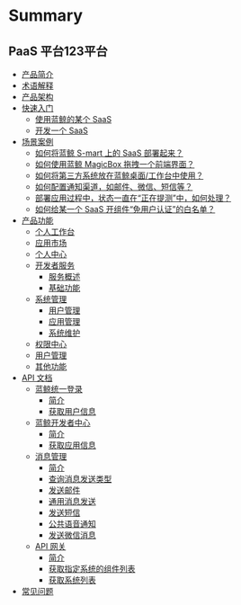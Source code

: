 # Summary

## PaaS 平台123平台
* [产品简介](产品白皮书/产品简介/README.md)
* [术语解释](产品白皮书/术语解释/Term.md)
* [产品架构](产品白皮书/产品架构图/Architecture.md)
* [快速入门]()
    * [使用蓝鲸的某个 SaaS](产品白皮书/快速入门/UsingSaaS.md)
    * [开发一个 SaaS](产品白皮书/快速入门/DevelopAPP.md)
* [场景案例]()
    * [如何将蓝鲸 S-mart 上的 SaaS 部署起来？](产品白皮书/场景案例/SaaSDeployment.md)
    * [如何使用蓝鲸 MagicBox 拖拽一个前端界面？](产品白皮书/场景案例/MagicBox.md)
    * [如何将第三方系统放在蓝鲸桌面/工作台中使用？](产品白皮书/场景案例/ThirdParty.md)
    * [如何配置通知渠道，如邮件、微信、短信等？](产品白皮书/场景案例/noticeWay.md)
    * [部署应用过程中，状态一直在“正在提测”中，如何处理？](产品白皮书/场景案例/Loading.md)
    * [如何给某一个 SaaS 开组件“免用户认证”的白名单？](产品白皮书/场景案例/White.md)
* [产品功能]()
    * [个人工作台](产品白皮书/产品功能/PersonalWorkbenchCE.md)
    * [应用市场](产品白皮书/产品功能/DockMarket.md)
    * [个人中心](产品白皮书/产品功能/DockPersonalCenter.md)
    * [开发者服务]()
        * [服务概述](产品白皮书/产品功能/开发者服务/DevServicesInfoEE.md)
        * [基础功能](产品白皮书/产品功能/开发者服务/DevServicesBaseEE.md)
    * [系统管理]()
        * [用户管理](产品白皮书/产品功能/系统管理/UserManageEE.md)
        * [应用管理](产品白皮书/产品功能/系统管理/SaaSManage.md)
        * [系统维护](产品白皮书/产品功能/系统管理/SysOps.md)
    * [权限中心](产品白皮书/产品功能/DockIAM.md)
    * [用户管理](产品白皮书/产品功能/DockUserManage.md)
    * [其他功能](产品白皮书/产品功能/AdvancedFeature.md)
* [API 文档]()
    * [蓝鲸统一登录]()
        * [简介](6.0/API文档/BK_LOGIN/README.md)
        * [获取用户信息](6.0/API文档/BK_LOGIN/get_user.md)
    * [蓝鲸开发者中心]()
        * [简介](6.0/API文档/BK_PAAS/README.md)
        * [获取应用信息](6.0/API文档/BK_PAAS/get_app_info.md)
    * [消息管理]()
        * [简介](6.0/API文档/CMSI/README.md)
        * [查询消息发送类型](6.0/API文档/CMSI/get_msg_type.md)
        * [发送邮件](6.0/API文档/CMSI/send_mail.md)
        * [通用消息发送](6.0/API文档/CMSI/send_msg.md)
        * [发送短信](6.0/API文档/CMSI/send_sms.md)
        * [公共语音通知](6.0/API文档/CMSI/send_voice_msg.md)
        * [发送微信消息](6.0/API文档/CMSI/send_weixin.md)
    * [API 网关]()
        * [简介](6.0/API文档/ESB/README.md)
        * [获取指定系统的组件列表](6.0/API文档/ESB/get_components.md)
        * [获取系统列表](6.0/API文档/ESB/get_systems.md)
* [常见问题](产品白皮书/常见问题/FAQ.md)
